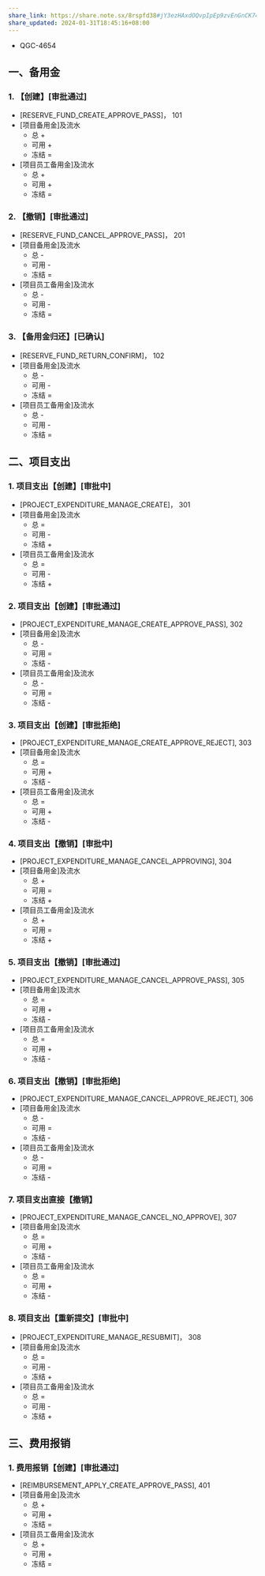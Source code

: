 ```yaml
---
share_link: https://share.note.sx/8rspfd38#jY3ezHAxdOQvpIpEp9zvEnGnCK74jnEHmutQaw0kUB8
share_updated: 2024-01-31T18:45:16+08:00
---
```

- QGC-4654

## 一、备用金

### 1. 【创建】[审批通过]

- [RESERVE_FUND_CREATE_APPROVE_PASS]， 101
- [项目备用金]及流水
	- 总 +
	- 可用 +
	- 冻结 =
- [项目员工备用金]及流水
	- 总 +
	- 可用 +
	- 冻结 =
### 2. 【撤销】[审批通过]

- [RESERVE_FUND_CANCEL_APPROVE_PASS]， 201
- [项目备用金]及流水
	- 总 -
	- 可用 -
	- 冻结 =
- [项目员工备用金]及流水
	- 总 -
	- 可用 -
	- 冻结 =

### 3. 【备用金归还】[已确认]

- [RESERVE_FUND_RETURN_CONFIRM]， 102
- [项目备用金]及流水
	- 总 -
	- 可用 -
	- 冻结 =
- [项目员工备用金]及流水
	- 总 -
	- 可用 -
	- 冻结 =

## 二、项目支出

### 1. 项目支出【创建】[审批中]

- [PROJECT_EXPENDITURE_MANAGE_CREATE]， 301
- [项目备用金]及流水
	- 总 =
	- 可用 -
	- 冻结 +
- [项目员工备用金]及流水
	- 总 =
	- 可用 -
	- 冻结 +

### 2. 项目支出【创建】[审批通过]

- [PROJECT_EXPENDITURE_MANAGE_CREATE_APPROVE_PASS], 302
- [项目备用金]及流水
	- 总 -
	- 可用 =
	- 冻结 -
- [项目员工备用金]及流水
	- 总 -
	- 可用 =
	- 冻结 -

### 3. 项目支出【创建】[审批拒绝]

- [PROJECT_EXPENDITURE_MANAGE_CREATE_APPROVE_REJECT], 303
- [项目备用金]及流水
	- 总 =
	- 可用 +
	- 冻结 -
- [项目员工备用金]及流水
	- 总 =
	- 可用 +
	- 冻结 -

### 4. 项目支出【撤销】[审批中]

- [PROJECT_EXPENDITURE_MANAGE_CANCEL_APPROVING], 304
- [项目备用金]及流水
	- 总 +
	- 可用 =
	- 冻结 +
- [项目员工备用金]及流水
	- 总 +
	- 可用 =
	- 冻结 +

### 5. 项目支出【撤销】[审批通过]

- [PROJECT_EXPENDITURE_MANAGE_CANCEL_APPROVE_PASS], 305
- [项目备用金]及流水
	- 总 =
	- 可用 +
	- 冻结 -
- [项目员工备用金]及流水
	- 总 =
	- 可用 +
	- 冻结 -

### 6. 项目支出【撤销】[审批拒绝]

- [PROJECT_EXPENDITURE_MANAGE_CANCEL_APPROVE_REJECT], 306
- [项目备用金]及流水
	- 总 -
	- 可用 =
	- 冻结 -
- [项目员工备用金]及流水
	- 总 -
	- 可用 =
	- 冻结 -

### 7. 项目支出直接【撤销】

- [PROJECT_EXPENDITURE_MANAGE_CANCEL_NO_APPROVE], 307
- [项目备用金]及流水
	- 总 =
	- 可用 +
	- 冻结 -
- [项目员工备用金]及流水
	- 总 =
	- 可用 +
	- 冻结 -


### 8. 项目支出【重新提交】[审批中]

- [PROJECT_EXPENDITURE_MANAGE_RESUBMIT]， 308
- [项目备用金]及流水
	- 总 =
	- 可用 -
	- 冻结 +
- [项目员工备用金]及流水
	- 总 =
	- 可用 -
	- 冻结 +
## 三、费用报销

### 1. 费用报销【创建】[审批通过]

- [REIMBURSEMENT_APPLY_CREATE_APPROVE_PASS], 401
- [项目备用金]及流水
	- 总 +
	- 可用 + 
	- 冻结 =
- [项目员工备用金]及流水
	- 总 +
	- 可用 + 
	- 冻结 =